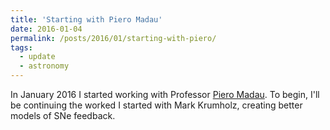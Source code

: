 ```yaml
---
title: 'Starting with Piero Madau'
date: 2016-01-04
permalink: /posts/2016/01/starting-with-piero/
tags:
  - update
  - astronomy
---
```



In January 2016 I started working with Professor [Piero Madau](http://www.ucolick.org/~pmadau/Home.html).  To begin, I'll be continuing the worked I started with Mark Krumholz, creating better models of SNe feedback.
